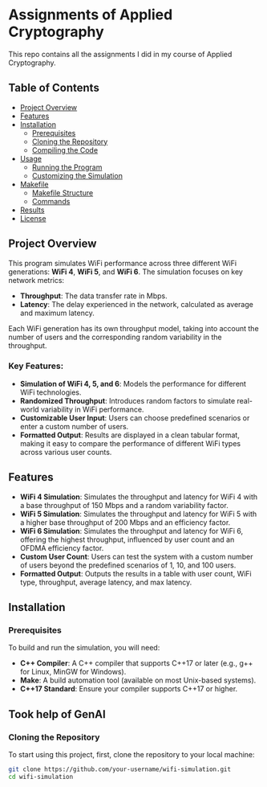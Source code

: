 # Assignments of Applied Cryptography

This repo contains all the assignments I did in my course of Applied Cryptography. 

## Table of Contents
- [Project Overview](#project-overview)
- [Features](#features)
- [Installation](#installation)
  - [Prerequisites](#prerequisites)
  - [Cloning the Repository](#cloning-the-repository)
  - [Compiling the Code](#compiling-the-code)
- [Usage](#usage)
  - [Running the Program](#running-the-program)
  - [Customizing the Simulation](#customizing-the-simulation)
- [Makefile](#makefile)
  - [Makefile Structure](#makefile-structure)
  - [Commands](#commands)
- [Results](#results)
- [License](#license)

## Project Overview

This program simulates WiFi performance across three different WiFi generations: **WiFi 4**, **WiFi 5**, and **WiFi 6**. The simulation focuses on key network metrics:
- **Throughput**: The data transfer rate in Mbps.
- **Latency**: The delay experienced in the network, calculated as average and maximum latency.
  
Each WiFi generation has its own throughput model, taking into account the number of users and the corresponding random variability in the throughput.

### Key Features:
- **Simulation of WiFi 4, 5, and 6**: Models the performance for different WiFi technologies.
- **Randomized Throughput**: Introduces random factors to simulate real-world variability in WiFi performance.
- **Customizable User Input**: Users can choose predefined scenarios or enter a custom number of users.
- **Formatted Output**: Results are displayed in a clean tabular format, making it easy to compare the performance of different WiFi types across various user counts.

## Features

- **WiFi 4 Simulation**: Simulates the throughput and latency for WiFi 4 with a base throughput of 150 Mbps and a random variability factor.
- **WiFi 5 Simulation**: Simulates the throughput and latency for WiFi 5 with a higher base throughput of 200 Mbps and an efficiency factor.
- **WiFi 6 Simulation**: Simulates the throughput and latency for WiFi 6, offering the highest throughput, influenced by user count and an OFDMA efficiency factor.
- **Custom User Count**: Users can test the system with a custom number of users beyond the predefined scenarios of 1, 10, and 100 users.
- **Formatted Output**: Outputs the results in a table with user count, WiFi type, throughput, average latency, and max latency.

## Installation

### Prerequisites

To build and run the simulation, you will need:
- **C++ Compiler**: A C++ compiler that supports C++17 or later (e.g., g++ for Linux, MinGW for Windows).
- **Make**: A build automation tool (available on most Unix-based systems).
- **C++17 Standard**: Ensure your compiler supports C++17 or higher.

## Took help of GenAI


### Cloning the Repository

To start using this project, first, clone the repository to your local machine:

```bash
git clone https://github.com/your-username/wifi-simulation.git
cd wifi-simulation


